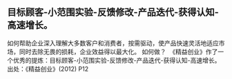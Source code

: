 ## 目标顾客-小范围实验-反馈修改-产品迭代-获得认知-高速增长。
如何帮助企业深入理解大多数客户和消费者，按需驱动，使产品快速灵活地适应市场，同时去除无畏的损耗，企业效益得以最大化。
如何做？  《精益创业》作了一个优秀的提炼：目标顾客-小范围实验-反馈修改-产品迭代-获得认知-高速增长。
出处：《精益创业》(2012) P12
